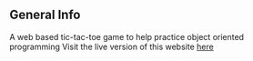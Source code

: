 ## General Info
A web based tic-tac-toe game to help practice object oriented programming
Visit the live version of this website [here](https://casazzan.github.io/tic-tac-toe/)